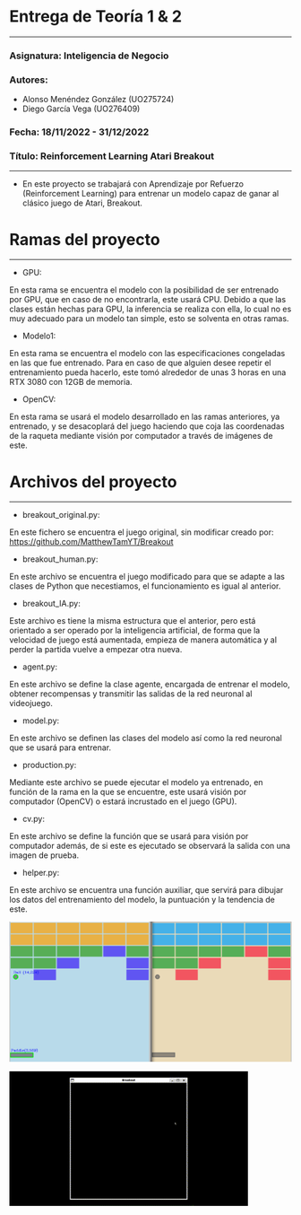 # Entrega de Teoría 1 & 2
---
### Asignatura: Inteligencia de Negocio
### Autores:
- Alonso Menéndez González (UO275724)
- Diego García Vega (UO276409)
### Fecha: 18/11/2022 - 31/12/2022
### Título: Reinforcement Learning Atari Breakout
---

- En este proyecto se trabajará con Aprendizaje por Refuerzo (Reinforcement Learning) para entrenar un modelo capaz de ganar al clásico juego de Atari, Breakout.

# Ramas del proyecto
---
- GPU:

En esta rama se encuentra el modelo con la posibilidad de ser entrenado por GPU, que en caso de no encontrarla, este usará CPU. Debido a que las clases están hechas para GPU, la inferencia se realiza con ella, lo cual no es muy adecuado para un modelo tan simple, esto se solventa en otras ramas.

- Modelo1:

En esta rama se encuentra el modelo con las especificaciones congeladas en las que fue entrenado. Para en caso de que alguien desee repetir el entrenamiento pueda hacerlo, este tomó alrededor de unas 3 horas en una RTX 3080 con 12GB de memoria.

- OpenCV:

En esta rama se usará el modelo desarrollado en las ramas anteriores, ya entrenado, y se desacoplará del juego haciendo que coja las coordenadas de la raqueta mediante visión por computador a través de imágenes de este.

# Archivos del proyecto
---
- breakout_original.py:

En este fichero se encuentra el juego original, sin modificar creado por:
https://github.com/MatthewTamYT/Breakout

- breakout_human.py:

En este archivo se encuentra el juego modificado para que se adapte a las clases de Python que necestiamos, el funcionamiento es igual al anterior.

- breakout_IA.py:

Este archivo es tiene la misma estructura que el anterior, pero está orientado a ser operado por la inteligencia artificial, de forma que la velocidad de juego está aumentada, empieza de manera automática y al perder la partida vuelve a empezar otra nueva.

- agent.py:

En este archivo se define la clase agente, encargada de entrenar el modelo, obtener recompensas y transmitir las salidas de la red neuronal al videojuego.

- model.py:

En este archivo se definen las clases del modelo así como la red neuronal que se usará para entrenar.

- production.py:

Mediante este archivo se puede ejecutar el modelo ya entrenado, en función de la rama en la que se encuentre, este usará visión por computador (OpenCV) o estará incrustado en el juego (GPU).

- cv.py:

En este archivo se define la función que se usará para visión por computador además, de si este es ejecutado se observará la salida con una imagen de prueba.

- helper.py:

En este archivo se encuentra una función auxiliar, que servirá para dibujar los datos del entrenamiento del modelo, la puntuación y la tendencia de este.

![Computer Vision](https://github.com/uo275724/inteligencia-negocio-breakout/blob/OpenCV/ComputerVision.png)

![Training gif](https://github.com/uo275724/inteligencia-negocio-breakout/blob/OpenCV/Training.gif)